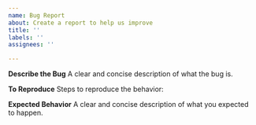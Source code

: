 ```yaml
---
name: Bug Report
about: Create a report to help us improve
title: ''
labels: ''
assignees: ''

---
```


**Describe the Bug**
A clear and concise description of what the bug is.

**To Reproduce**
Steps to reproduce the behavior:

**Expected Behavior**
A clear and concise description of what you expected to happen.
